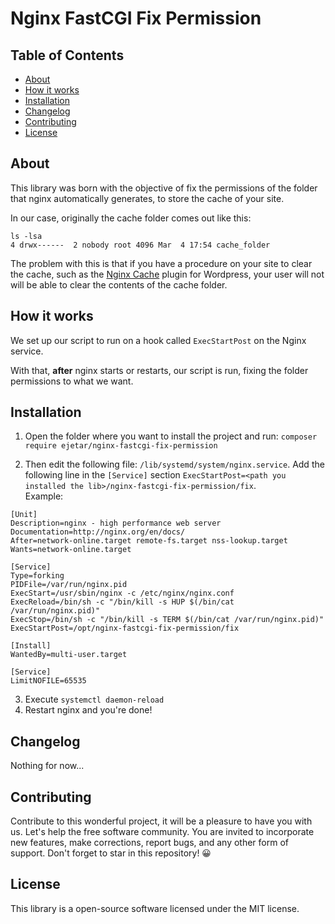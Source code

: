 # Nginx FastCGI Fix Permission

## Table of Contents
* [About](#about)
* [How it works](#how-it-works)
* [Installation](#installation)
* [Changelog](#changelog)
* [Contributing](#contributing)
* [License](#license)

## About
This library was born with the objective of fix the permissions of the folder that nginx automatically generates, to store the cache of your site.

In our case, originally the cache folder comes out like this:  
```
ls -lsa
4 drwx------  2 nobody root 4096 Mar  4 17:54 cache_folder
```

The problem with this is that if you have a procedure on your site to clear the cache, such as the [Nginx Cache](https://br.wordpress.org/plugins/nginx-cache/) plugin for Wordpress, your user will not will be able to clear the contents of the cache folder.

## How it works
We set up our script to run on a hook called `ExecStartPost` on the Nginx service.

With that, **after** nginx starts or restarts, our script is run, fixing the folder permissions to what we want.

## Installation
1. Open the folder where you want to install the project and run:
`composer require ejetar/nginx-fastcgi-fix-permission`

2. Then edit the following file: `/lib/systemd/system/nginx.service`. Add the following line in the `[Service]` section `ExecStartPost=<path you installed the lib>/nginx-fastcgi-fix-permission/fix`.  
Example:
```
[Unit]
Description=nginx - high performance web server
Documentation=http://nginx.org/en/docs/
After=network-online.target remote-fs.target nss-lookup.target
Wants=network-online.target

[Service]
Type=forking
PIDFile=/var/run/nginx.pid
ExecStart=/usr/sbin/nginx -c /etc/nginx/nginx.conf
ExecReload=/bin/sh -c "/bin/kill -s HUP $(/bin/cat /var/run/nginx.pid)"
ExecStop=/bin/sh -c "/bin/kill -s TERM $(/bin/cat /var/run/nginx.pid)"
ExecStartPost=/opt/nginx-fastcgi-fix-permission/fix

[Install]
WantedBy=multi-user.target

[Service]
LimitNOFILE=65535
```
3. Execute `systemctl daemon-reload`
4. Restart nginx and you're done!

## Changelog
Nothing for now...

## Contributing
Contribute to this wonderful project, it will be a pleasure to have you with us. Let's help the free software community. You are invited to incorporate new features, make corrections, report bugs, and any other form of support.
Don't forget to star in this repository! 😀

## License
This library is a open-source software licensed under the MIT license.
